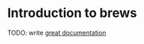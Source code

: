 # Introduction to brews

TODO: write [great documentation](http://jacobian.org/writing/what-to-write/)
